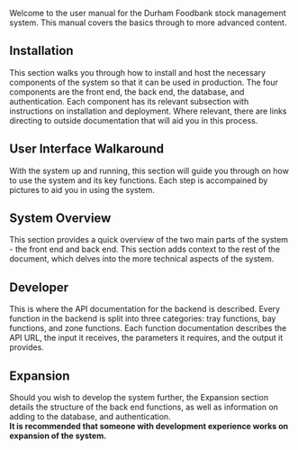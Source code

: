 Welcome to the user manual for the Durham Foodbank stock management system. This manual covers the basics through to more advanced content.

## Installation
This section walks you through how to install and host the necessary components of the system so that it can be used in production. The four components are the front end, the back end, the database, and authentication. Each component has its relevant subsection with instructions on installation and deployment. Where relevant, there are links directing to outside documentation that will aid you in this process.

## User Interface Walkaround
With the system up and running, this section will guide you through on how to use the system and its key functions. Each step is accompained by pictures to aid you in using the system.

## System Overview
This section provides a quick overview of the two main parts of the system - the front end and back end. This section adds context to the rest of the document, which delves into the more technical aspects of the system.

## Developer
This is where the API documentation for the backend is described. Every function in the backend is split into three categories: tray functions, bay functions, and zone functions. Each function documentation describes the API URL, the input it receives, the parameters it requires, and the output it provides.

## Expansion
Should you wish to develop the system further, the Expansion section details the structure of the back end functions, as well as information on adding to the database, and authentication.  
**It is recommended that someone with development experience works on expansion of the system.**